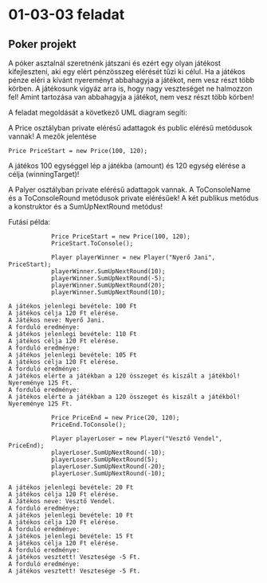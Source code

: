 # 01-03-03 feladat
## Poker projekt 


A póker asztalnál szeretnénk játszani és ezért egy olyan játékost kifejleszteni, aki egy elért pénzösszeg elérését tűzi ki célul. Ha a játékos pénze eléri a kívánt nyereményt abbahagyja a játékot, nem vesz részt több körben. A játékosunk vigyáz arra is, hogy nagy veszteséget ne halmozzon fel! Amint tartozása van abbahagyja a játékot, nem vesz részt több körben!


A feladat megoldását a következő UML diagram segíti:

 
A Price osztályban private elérésű adattagok és public elérésű metódusok vannak!
A mezők jelentése
```
Price PriceStart = new Price(100, 120);
```
A játékos 100 egységgel lép a játékba (amount) és 120 egység elérése a célja (winningTarget)!

A Palyer osztályban private elérésű adattagok vannak. A ToConsoleName és a ToConsoleRound metódusok private elérésűek! A két publikus metódus a konstruktor és a SumUpNextRound metódus!

Futási példa:
```
            Price PriceStart = new Price(100, 120);
            PriceStart.ToConsole();

            Player playerWinner = new Player("Nyerő Jani", PriceStart);
            playerWinner.SumUpNextRound(10);
            playerWinner.SumUpNextRound(-5);
            playerWinner.SumUpNextRound(20);
            playerWinner.SumUpNextRound(10);
```
```
A játékos jelenlegi bevétele: 100 Ft
A játékos célja 120 Ft elérése.
A Játékos neve: Nyerő Jani.
A forduló eredménye:
A játékos jelenlegi bevétele: 110 Ft
A játékos célja 120 Ft elérése.
A forduló eredménye:
A játékos jelenlegi bevétele: 105 Ft
A játékos célja 120 Ft elérése.
A forduló eredménye:
A játékos elérte a játékban a 120 összeget és kiszált a játékból! Nyereménye 125 Ft.
A forduló eredménye:
A játékos elérte a játékban a 120 összeget és kiszált a játékból! Nyereménye 125 Ft.
```
```
            Price PriceEnd = new Price(20, 120);
            PriceEnd.ToConsole();

            Player playerLoser = new Player("Vesztő Vendel", PriceEnd);
            playerLoser.SumUpNextRound(-10);
            playerLoser.SumUpNextRound(5);
            playerLoser.SumUpNextRound(-20);
            playerLoser.SumUpNextRound(-10);
```
```
A játékos jelenlegi bevétele: 20 Ft
A játékos célja 120 Ft elérése.
A Játékos neve: Vesztő Vendel.
A forduló eredménye:
A játékos jelenlegi bevétele: 10 Ft
A játékos célja 120 Ft elérése.
A forduló eredménye:
A játékos jelenlegi bevétele: 15 Ft
A játékos célja 120 Ft elérése.
A forduló eredménye:
A játékos vesztett! Vesztesége -5 Ft.
A forduló eredménye:
A játékos vesztett! Vesztesége -5 Ft.
```
